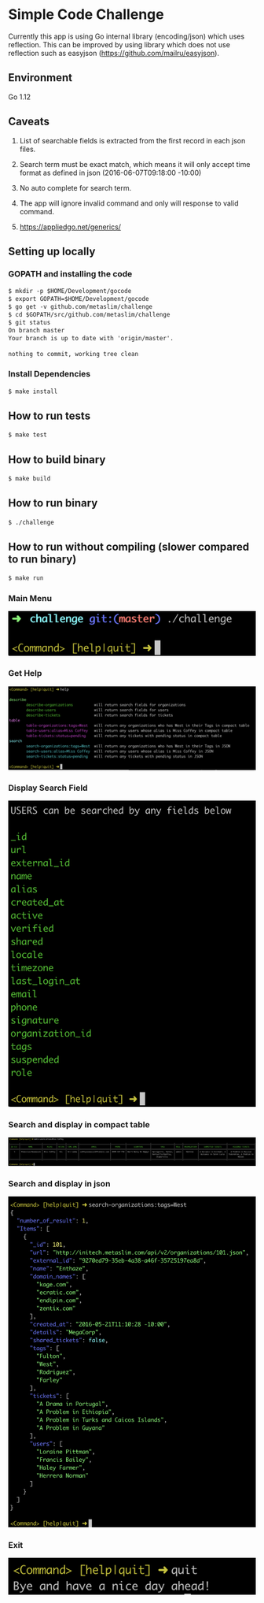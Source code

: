# Simple Code Challenge

Currently this app is using Go internal library (encoding/json) which uses reflection. This can be improved by using library which does not use reflection such as easyjson (https://github.com/mailru/easyjson). 

## Environment

Go 1.12

## Caveats

1. List of searchable fields is extracted from the first record in each json files.

2. Search term must be exact match, which means it will only accept time format as defined in json (2016-06-07T09:18:00 -10:00)

3. No auto complete for search term.

4. The app will ignore invalid command and only will response to valid command.

5. https://appliedgo.net/generics/

## Setting up locally

### GOPATH and installing the code
```
$ mkdir -p $HOME/Development/gocode
$ export GOPATH=$HOME/Development/gocode
$ go get -v github.com/metaslim/challenge
$ cd $GOPATH/src/github.com/metaslim/challenge
$ git status
On branch master
Your branch is up to date with 'origin/master'.

nothing to commit, working tree clean
```

### Install Dependencies
```sh
$ make install
```

## How to run tests

```sh
$ make test

```

## How to build binary

```sh
$ make build
```

## How to run binary

```sh
$ ./challenge
```

## How to run without compiling (slower compared to run binary)

```sh
$ make run
```

### Main Menu
![Search menu](images/color-menu.png)

### Get Help
![Help](images/color-help.png)

### Display Search Field
![Display search field](images/color-field.png)

### Search and display in compact table
![Display search result in compact table](images/color-table.png)

### Search and display in json
![Display search result in colored json](images/color-json.png)

### Exit
![Quit](images/color-quit.png)
